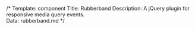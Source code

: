 /* 
Template: component 
Title: Rubberband 
Description: A jQuery plugin for responsive media query events.  
Data: rubberband.md 
*/